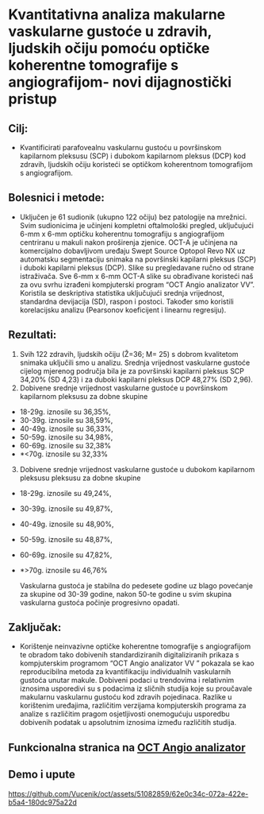 
# Kvantitativna analiza makularne vaskularne gustoće u zdravih, ljudskih očiju pomoću optičke koherentne tomografije s angiografijom- novi dijagnostički pristup

## Cilj:
- Kvantificirati parafovealnu vaskularnu gustoću u površinskom kapilarnom pleksusu (SCP) i dubokom kapilarnom pleksus (DCP) kod zdravih, ljudskih očiju koristeći se optičkom koherentnom tomografijom s angiografijom.
## Bolesnici i metode:
- Uključen je 61 sudionik (ukupno 122 očiju) bez patologije na mrežnici. Svim sudionicima je učinjeni kompletni oftalmološki pregled, uključujući 6-mm x 6-mm optičku koherentnu tomografiju s angiografijom centriranu u makuli nakon proširenja zjenice. OCT-A je učinjena na komercijalno dobavljivom uređaju Swept Source Optopol Revo NX uz automatsku segmentaciju snimaka na površinski kapilarni pleksus (SCP) i duboki kapilarni pleksus (DCP). Slike su pregledavane ručno od strane istraživača. Sve 6-mm x 6-mm OCT-A slike su obrađivane koristeći naš za ovu svrhu izrađeni kompjuterski program “OCT Angio analizator VV”. Koristila se deskriptiva statistika uključujući srednja vrijednost, standardna devijacija (SD), raspon i postoci. Također smo koristili korelacijsku analizu (Pearsonov koeficijent i linearnu regresiju).
## Rezultati:
1. Svih 122 zdravih, ljudskih očiju (Ž=36; M= 25) s dobrom kvalitetom snimaka uključili smo u analizu.
 Srednja vrijednost vaskularne gustoće cijelog mjerenog područja bila je za površinski kapilarni pleksus SCP 34,20% (SD 4,23) i za duboki kapilarni pleksus DCP 48,27% (SD 2,96). 
 2. Dobivene srednje vrijednost vaskularne gustoće u površinskom kapilarnom pleksusu za dobne skupine 
 - 18-29g. iznosile su 36,35%,
 - 30-39g.  iznosile su 38,59%,
 - 40-49g. iznosile su 36,33%,
 - 50-59g. iznosile su 34,98%, 
 - 60-69g. iznosile su 32,38% 
  - *<70g. iznosile su 32,33%
3. Dobivene srednje vrijednost vaskularne gustoće u dubokom kapilarnom pleksusu pleksusu za dobne skupine 
 - 18-29g. iznosile su 49,24%,
 - 30-39g.  iznosile su 49,87%, 
 - 40-49g. iznosile su 48,90%,
 - 50-59g. iznosile su 48,87%, 
 - 60-69g. iznosile su 47,82%,
 - *>70g. iznosile su 46,76% 

   Vaskularna gustoća je stabilna do pedesete godine uz blago povećanje za skupine od 30-39  godine, nakon  50-te godine u svim skupina vaskularna gustoća  počinje progresivno opadati.
   
## Zaključak:
- Korištenje neinvazivne optičke koherentne tomografije s angiografijom te obradom tako dobivenih standardiziranih digitaliziranih prikaza s kompjuterskim programom “OCT Angio analizator VV ” pokazala se kao reproducibilna metoda za kvantifikaciju individualnih vaskularnih gustoća unutar makule. Dobiveni podaci u trendovima i  relativnim iznosima  usporedivi su s podacima iz sličnih studija koje su proučavale makularnu vaskularnu gustoću kod zdravih pojedinaca. Razlike u korištenim uređajima, različitim verzijama kompjuterskih programa za analize s različitim pragom osjetljivosti onemogućuju usporedbu dobivenih podatak u apsolutnim iznosima između različitih studija.
  

## Funkcionalna stranica na [OCT Angio analizator](https://octangio.info/)

## Demo i upute



https://github.com/Vucenik/oct/assets/51082859/62e0c34c-072a-422e-b5a4-180dc975a22d

